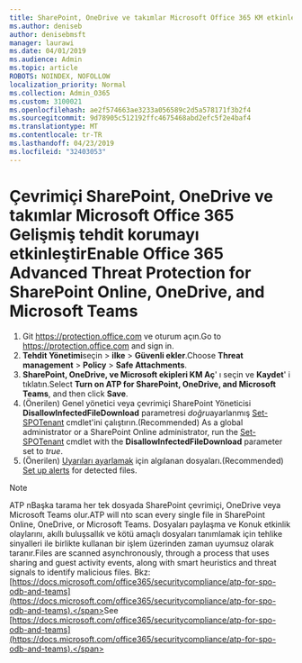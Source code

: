 ```yaml
---
title: SharePoint, OneDrive ve takımlar Microsoft Office 365 KM etkinleştir
ms.author: deniseb
author: denisebmsft
manager: laurawi
ms.date: 04/01/2019
ms.audience: Admin
ms.topic: article
ROBOTS: NOINDEX, NOFOLLOW
localization_priority: Normal
ms.collection: Admin_O365
ms.custom: 3100021
ms.openlocfilehash: ae2f574663ae3233a056589c2d5a578171f3b2f4
ms.sourcegitcommit: 9d78905c512192ffc4675468abd2efc5f2e4baf4
ms.translationtype: MT
ms.contentlocale: tr-TR
ms.lasthandoff: 04/23/2019
ms.locfileid: "32403053"
---
```

# <a name="enable-office-365-advanced-threat-protection-for-sharepoint-online-onedrive-and-microsoft-teams"></a><span data-ttu-id="c7e52-102">Çevrimiçi SharePoint, OneDrive ve takımlar Microsoft Office 365 Gelişmiş tehdit korumayı etkinleştir</span><span class="sxs-lookup"><span data-stu-id="c7e52-102">Enable Office 365 Advanced Threat Protection for SharePoint Online, OneDrive, and Microsoft Teams</span></span>

1. <span data-ttu-id="c7e52-103">Git https://protection.office.com ve oturum açın.</span><span class="sxs-lookup"><span data-stu-id="c7e52-103">Go to https://protection.office.com and sign in.</span></span>
2. <span data-ttu-id="c7e52-104">**Tehdit Yönetimi**seçin > **ilke** > **Güvenli ekler**.</span><span class="sxs-lookup"><span data-stu-id="c7e52-104">Choose **Threat management** > **Policy** > **Safe Attachments**.</span></span>
3. <span data-ttu-id="c7e52-105">**SharePoint, OneDrive, ve Microsoft ekipleri KM Aç**' ı seçin ve **Kaydet**' i tıklatın.</span><span class="sxs-lookup"><span data-stu-id="c7e52-105">Select **Turn on ATP for SharePoint, OneDrive, and Microsoft Teams**, and then click **Save**.</span></span>
4. <span data-ttu-id="c7e52-106">(Önerilen) Genel yönetici veya çevrimiçi SharePoint Yöneticisi **DisallowInfectedFileDownload** parametresi *doğru*ayarlanmış [Set-SPOTenant](https://docs.microsoft.com/powershell/module/sharepoint-online/Set-SPOTenant?view=sharepoint-ps) cmdlet'ini çalıştırın.</span><span class="sxs-lookup"><span data-stu-id="c7e52-106">(Recommended) As a global administrator or a SharePoint Online administrator, run the [Set-SPOTenant](https://docs.microsoft.com/powershell/module/sharepoint-online/Set-SPOTenant?view=sharepoint-ps) cmdlet with the **DisallowInfectedFileDownload** parameter set to *true*.</span></span>
5. <span data-ttu-id="c7e52-107">(Önerilen) [Uyarıları ayarlamak](https://docs.microsoft.com/office365/securitycompliance/turn-on-atp-for-spo-odb-and-teams#set-up-alerts-for-detected-files) için algılanan dosyaları.</span><span class="sxs-lookup"><span data-stu-id="c7e52-107">(Recommended) [Set up alerts](https://docs.microsoft.com/office365/securitycompliance/turn-on-atp-for-spo-odb-and-teams#set-up-alerts-for-detected-files) for detected files.</span></span>

> [!NOTE]
> <span data-ttu-id="c7e52-108">ATP nBaşka tarama her tek dosyada SharePoint çevrimiçi, OneDrive veya Microsoft Teams olur.</span><span class="sxs-lookup"><span data-stu-id="c7e52-108">ATP will nto scan every single file in SharePoint Online, OneDrive, or Microsoft Teams.</span></span> <span data-ttu-id="c7e52-109">Dosyaları paylaşma ve Konuk etkinlik olaylarını, akıllı buluşsallık ve kötü amaçlı dosyaları tanımlamak için tehlike sinyalleri ile birlikte kullanan bir işlem üzerinden zaman uyumsuz olarak taranır.</span><span class="sxs-lookup"><span data-stu-id="c7e52-109">Files are scanned asynchronously, through a process that uses sharing and guest activity events, along with smart heuristics and threat signals to identify malicious files.</span></span> <span data-ttu-id="c7e52-110">Bkz: [https://docs.microsoft.com/office365/securitycompliance/atp-for-spo-odb-and-teams](https://docs.microsoft.com/office365/securitycompliance/atp-for-spo-odb-and-teams).</span><span class="sxs-lookup"><span data-stu-id="c7e52-110">See [https://docs.microsoft.com/office365/securitycompliance/atp-for-spo-odb-and-teams](https://docs.microsoft.com/office365/securitycompliance/atp-for-spo-odb-and-teams).</span></span>
